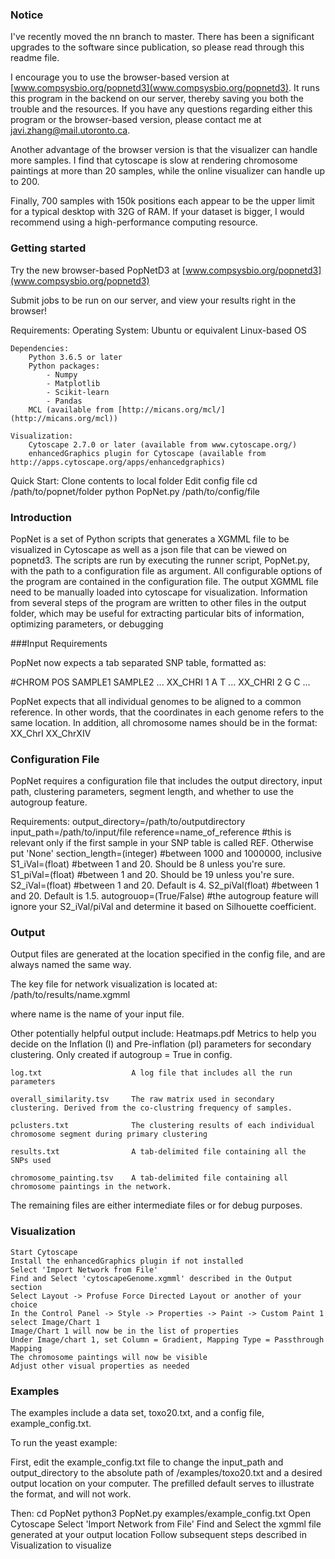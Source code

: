 ### Notice

I've recently moved the nn branch to master. There has been a significant upgrades to the software since publication, so please read through this readme file. 

I encourage you to use the browser-based version at [www.compsysbio.org/popnetd3](www.compsysbio.org/popnetd3). It runs this program in the backend on our server, thereby saving you both the trouble and the resources. If you have any questions regarding either this program or the browser-based version, please contact me at [javi.zhang@mail.utoronto.ca](mailto:javi.zhang@mail.utoronto.ca). 

Another advantage of the browser version is that the visualizer can handle more samples. I find that cytoscape is slow at rendering chromosome paintings at more than 20 samples, while the online visualizer can handle up to 200. 

Finally, 700 samples with 150k positions each appear to be the upper limit for a typical desktop with 32G of RAM. If your dataset is bigger, I would recommend using a high-performance computing resource. 


### Getting started

Try the new browser-based PopNetD3 at [www.compsysbio.org/popnetd3](www.compsysbio.org/popnetd3)

Submit jobs to be run on our server, and view your results right in the browser!

Requirements:
	Operating System:
		Ubuntu or equivalent Linux-based OS

	Dependencies:
		Python 3.6.5 or later
		Python packages:
			- Numpy
			- Matplotlib
			- Scikit-learn 
			- Pandas
		MCL (available from [http://micans.org/mcl/](http://micans.org/mcl))
	
	Visualization:
		Cytoscape 2.7.0 or later (available from www.cytoscape.org/)
		enhancedGraphics plugin for Cytoscape (available from http://apps.cytoscape.org/apps/enhancedgraphics)

Quick Start:
	Clone contents to local folder
	Edit config file
	cd /path/to/popnet/folder
	python PopNet.py /path/to/config/file

### Introduction

PopNet is a set of Python scripts that generates a XGMML file to be visualized in Cytoscape as well as a json file that can be viewed on popnetd3. 
The scripts are run by executing the runner script, PopNet.py, with the path to a configuration file as argument. All configurable
options of the program are contained in the configuration file. The output XGMML file need to be manually loaded
into cytoscape for visualization. Information from several steps of the program are written to other files in the
output folder, which may be useful for extracting particular bits of information, optimizing parameters, or debugging

###Input Requirements

PopNet now expects a tab separated SNP table, formatted as:

\#CHROM	POS	SAMPLE1	SAMPLE2	...
XX_CHRI	1	A	T	...
XX_CHRI	2	G	C	...

PopNet expects that all individual genomes to be aligned to a common reference. In other words, that the coordinates
in each genome refers to the same location. In addition, all chromosome names should be in the format:
	XX_ChrI
	XX_ChrXIV

### Configuration File

PopNet requires a configuration file that includes the output directory, input path, clustering parameters, segment length,
and whether to use the autogroup feature.

Requirements:
output_directory=/path/to/outputdirectory
input_path=/path/to/input/file
reference=name_of_reference #this is relevant only if the first sample in your SNP table is called REF. Otherwise put 'None'
section_length=(integer) #between 1000 and 1000000, inclusive
S1_iVal=(float) #between 1 and 20. Should be 8 unless you're sure.
S1_piVal=(float) #between 1 and 20. Should be 19 unless you're sure.
S2_iVal=(float) #between 1 and 20. Default is 4.
S2_piVal(float) #between 1 and 20. Default is 1.5.
autogrouop=(True/False) #the autogroup feature will ignore your S2_iVal/piVal and determine it based on Silhouette coefficient. 

### Output

Output files are generated at the location specified in the config file, and are always named the same way.

The key file for network visualization is located at:
	/path/to/results/name.xgmml

where name is the name of your input file. 

Other potentially helpful output include:
	Heatmaps.pdf               Metrics to help you decide on the Inflation (I) and Pre-inflation (pI) parameters for 
	                           secondary clustering. Only created if autogroup = True in config. 

	log.txt                    A log file that includes all the run parameters

	overall_similarity.tsv     The raw matrix used in secondary clustering. Derived from the co-clustring frequency of samples.

	pclusters.txt              The clustering results of each individual chromosome segment during primary clustering

	results.txt                A tab-delimited file containing all the SNPs used

	chromosome_painting.tsv    A tab-delimited file containing all chromosome paintings in the network.

The remaining files are either intermediate files or for debug purposes.

### Visualization

	Start Cytoscape
	Install the enhancedGraphics plugin if not installed
	Select 'Import Network from File'
	Find and Select 'cytoscapeGenome.xgmml' described in the Output section
	Select Layout -> Profuse Force Directed Layout or another of your choice
	In the Control Panel -> Style -> Properties -> Paint -> Custom Paint 1 select Image/Chart 1
	Image/Chart 1 will now be in the list of properties
	Under Image/chart 1, set Column = Gradient, Mapping Type = Passthrough Mapping
	The chromosome paintings will now be visible
	Adjust other visual properties as needed


### Examples

The examples include a data set, toxo20.txt, and a config file, example_config.txt. 

To run the yeast example:

First, edit the example_config.txt file to change the input_path and output_directory to the absolute path of /examples/toxo20.txt and a desired output location on your computer. The prefilled default serves to illustrate the format, and will not work.

Then:
	cd PopNet
	python3 PopNet.py examples/example_config.txt
	Open Cytoscape
	Select 'Import Network from File'
	Find and Select the xgmml file generated at your output location
	Follow subsequent steps described in Visualization to visualize
